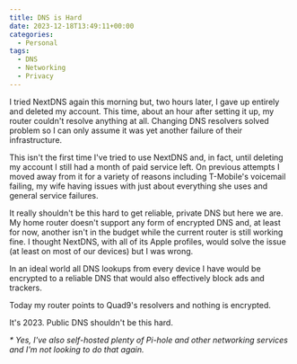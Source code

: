 ```yaml
---
title: DNS is Hard
date: 2023-12-18T13:49:11+00:00
categories:
  - Personal
tags:
  - DNS
  - Networking
  - Privacy
---
```


I tried NextDNS again this morning but, two hours later, I gave up entirely and deleted my account. This time, about an hour after setting it up, my router couldn't resolve anything at all. Changing DNS resolvers solved problem so I can only assume it was yet another failure of their infrastructure.

This isn't the first time I've tried to use NextDNS and, in fact, until deleting my account I still had a month of paid service left. On previous attempts I moved away from it for a variety of reasons including T-Mobile's voicemail failing, my wife having issues with just about everything she uses and general service failures.

It really shouldn't be this hard to get reliable, private DNS but here we are. My home router doesn't support any form of encrypted DNS and, at least for now, another isn't in the budget while the current router is still working fine. I thought NextDNS, with all of its Apple profiles, would solve the issue (at least on most of our devices) but I was wrong.

In an ideal world all DNS lookups from every device I have would be encrypted to a reliable DNS that would also effectively block ads and trackers.

Today my router points to Quad9's resolvers and nothing is encrypted.

It's 2023. Public DNS shouldn't be this hard.

_* Yes, I've also self-hosted plenty of Pi-hole and other networking services and I'm not looking to do that again._